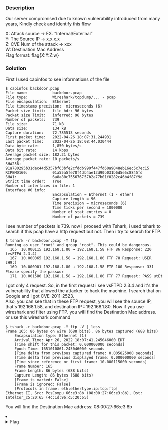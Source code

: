 ### Description
Our server compromised due to known vulnerability introduced from many years, Kindly check and identify this flow 

X: Attack source → EX. “Internal/External” <br>
Y: The Source IP → x.x.x.x <br>
Z: CVE Num of the attack → xxx <br>
W: Destination Mac Address <br>
Flag format: flag{X:Y:Z:w} <br>

### Solution
First I used capinfos to see informations of the file
```
$ capinfos backdoor.pcap 
File name:           backdoor.pcap
File type:           Wireshark/tcpdump/... - pcap
File encapsulation:  Ethernet
File timestamp precision:  microseconds (6)
Packet size limit:   file hdr: 96 bytes
Packet size limit:   inferred: 96 bytes
Number of packets:   739
File size:           71 kB
Data size:           134 kB
Capture duration:    72.785513 seconds
First packet time:   2022-04-26 18:07:31.244931
Last packet time:    2022-04-26 18:08:44.030444
Data byte rate:      1,850 bytes/s
Data bit rate:       14 kbps
Average packet size: 182.21 bytes
Average packet rate: 10 packets/s
SHA256:              91a780295b31dac44d5357bf63bfe2cfddb990f447fd60a9048eb16ec5c7ec15
RIPEMD160:           01a55a5fe78f4db4ae13d90b031b6d5e5c8845fd
SHA1:                6a8a80c755676757b2a77b01f0282c46b4f87f9d
Strict time order:   True
Number of interfaces in file: 1
Interface #0 info:
                     Encapsulation = Ethernet (1 - ether)
                     Capture length = 96
                     Time precision = microseconds (6)
                     Time ticks per second = 1000000
                     Number of stat entries = 0
                     Number of packets = 739

```
I see number of packets is 739. now i proceed with Tshark, i used tshark to search if this pcap have a http request but not. Then i try to search for FTP.
```
$ tshark -r backdoor.pcap -Y ftp
Running as user "root" and group "root". This could be dangerous.
  165  10.000115 192.168.1.80 → 192.168.1.58 FTP 86 Response: 220 (vsFTPd 2.3.4)
  167  10.000865 192.168.1.58 → 192.168.1.80 FTP 78 Request: USER zH9:)
  169  10.000901 192.168.1.80 → 192.168.1.58 FTP 100 Response: 331 Please specify the passwor
  171  10.001580 192.168.1.58 → 192.168.1.80 FTP 77 Request: PASS utEt

```
I got only 4 request. So, in the first request i see vsFTPD 2.3.4 and it's the vulnerability that allowed the attacker to hack the machine.
I search that on Google and i got CVE-2011-2523. <br>
Also, you can see that in these FTP request, you will see the source IP, that's 192.168.1.58,  and destination IP : 192.168.1.80.
Now if you use wireshark and filter using FTP. you will find the Destination Mac address. <br>
or use this wireshark command 

```
$ tshark -r backdoor.pcap -Y ftp -V | less
Frame 165: 86 bytes on wire (688 bits), 86 bytes captured (688 bits)
    Encapsulation type: Ethernet (1)
    Arrival Time: Apr 26, 2022 18:07:41.245046000 EDT
    [Time shift for this packet: 0.000000000 seconds]
    Epoch Time: 1651010861.245046000 seconds
    [Time delta from previous captured frame: 0.005825000 seconds]
    [Time delta from previous displayed frame: 0.000000000 seconds]
    [Time since reference or first frame: 10.000115000 seconds]
    Frame Number: 165
    Frame Length: 86 bytes (688 bits)
    Capture Length: 86 bytes (688 bits)
    [Frame is marked: False]
    [Frame is ignored: False]
    [Protocols in frame: eth:ethertype:ip:tcp:ftp]
Ethernet II, Src: PcsCompu_66:e3:8b (08:00:27:66:e3:8b), Dst: IntelCor_c5:20:65 (4c:1d:96:c5:20:65)

```
You will find the Destination Mac address: 08:00:27:66:e3:8b <br>
<li>
	<details>
		<summary>Flag</summary>
flag{Internal:192.168.1.58:CVE-2011-2523:08:00:27:66:e3:8b}</details>
</li>

